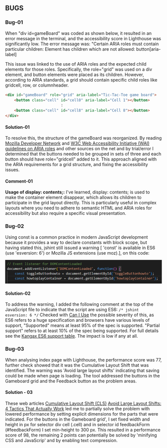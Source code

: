 ## BUGS

### Bug-01

When "div id=gameBoard" was coded as shown below, it resulted in an error message in the terminal, and the accessibility score in Lighthouse was significantly low. The error message was: "Certain ARIA roles must contain particular children: Element has children which are not allowed: button[aria-label]

This issue was linked to the use of ARIA roles and the expected child elements for those roles. Specifically, the role="grid" was used on a div element, and button elements were placed as its children. However, according to ARIA standards, a grid should contain specific child roles like gridcell, row, or columnheader.

```html
<div id="gameBoard" role="grid" aria-label="Tic-Tac-Toe game board">
    <button class="cell" id="cell0" aria-label="Cell 1"></button>
                         :
    <button class="cell" id="cell8" aria-label="Cell 8"></button>
</div> 
```

#### Solution-01

To resolve this, the structure of the gameBoard was reorganized. By reading [Mozilla Developer Network](https://developer.mozilla.org/en-US/docs/Web/Accessibility/ARIA/Roles/grid_role) and [W3C Web Accessibility Initiative (WAI) guidelines on ARIA roles](https://www.w3.org/WAI/ARIA/apg/patterns/grid/#wai-ariaroles,states,andproperties)  and other sources on the net and by trial/error I determined that the buttons needed to be grouped in sets of three and each button should have role="gridcell" added to it. This approach aligned with the ARIA requirements for a grid structure, and fixing the accessibility issues.

#### Comment-01

**Usage of display: contents;:**  I've learned, display: contents; is used to make the container element disappear, which allows its children to participate in the grid layout directly. This is particularly useful in complex layouts where you need to adhere to semantic HTML and ARIA roles for accessibility but also require a specific visual presentation.

### Bug-02

Using const is a common practice in modern JavaScript development because it provides a way to declare constants with block scope, but having stated this, jshint still issued a warning [ 'const' is available in ES6 (use 'esversion: 6') or Mozilla JS extensions (use moz).], on this code:

![jshint esversion: 6](/documents/doc-images/jshint%20esversion%206.png)

#### Solution-02

To address the warning, I added the following comment at the top of the JavaScript file to indicate that the script are using ES6: ```/* jshint esversion: 6 */``` Checked with [Can I Use](https://caniuse.com/?search=ECMAScript%206%20(ES6)%20) the possible severity of this, as ES6 refers to a huge specification and browsers have various levels of support, "Supported" means at least 95% of the spec is supported. "Partial support" refers to at least 10% of the spec being supported. For full details see the [Kangax ES6 support table](https://compat-table.github.io/compat-table/es6/). The impact is low if any at all.

### Bug-03

When analysing index page with Lighthouse, the performance score was 77, further check showed that it was the Cumulative Layout Shift that was identified. The warning was 'Avoid large layout shifts' indicating that saving could be made when page is loading. The tool addressed
the buttons in the Gameboard grid and the Feedback button as the problem areas.  

#### Solution - 03

These web articles [Cumulative Layout Shift (CLS)](https://web.dev/articles/cls) [Avoid Large Layout Shifts: 4 Tactics That Actually Work](https://wpshout.com/avoid-large-layout-shifts/#gref) led me to partially solve the problem with lowered performance by setting explicit dimensions for the parts that were indicated. For the buttons in the Gameboard grid', I set fixed width and height in px for selector div cell (.cell) and in selector id feedbackForm (#feedbackForm) I set min-height to 300 px. This resulted in a performance score of 98, the remaining 2 points can potentially be solved by 'minifying CSS and JavaScrip' and by enabling text compression.


